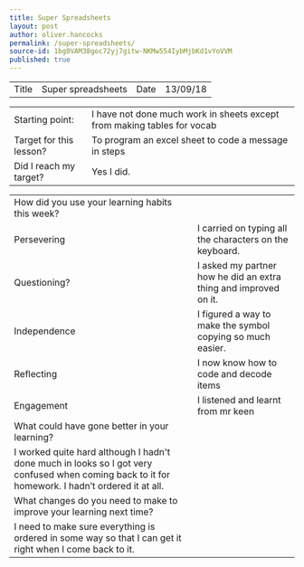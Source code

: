 ```yaml
---
title: Super Spreadsheets
layout: post
author: oliver.hancocks
permalink: /super-spreadsheets/
source-id: 1bg0VAM38goc72yj7gitw-NKMw554IybMjbKd1vYoVVM
published: true
---
```

<table>
  <tr>
    <td>Title</td>
    <td>Super spreadsheets</td>
    <td>Date</td>
    <td>13/09/18</td>
  </tr>
</table>


<table>
  <tr>
    <td>Starting point:</td>
    <td>I have not done much work in sheets except from making tables for vocab</td>
  </tr>
  <tr>
    <td>Target for this lesson?</td>
    <td>To program an excel sheet to code a message in steps</td>
  </tr>
  <tr>
    <td>Did I reach my target? </td>
    <td>Yes I did.</td>
  </tr>
</table>


<table>
  <tr>
    <td>How did you use your learning habits this week?</td>
    <td></td>
  </tr>
  <tr>
    <td>Persevering</td>
    <td>I carried on typing all the characters on the keyboard.</td>
  </tr>
  <tr>
    <td>Questioning?</td>
    <td>I asked my partner how he did an extra thing and improved on it.</td>
  </tr>
  <tr>
    <td>Independence</td>
    <td>I figured a way to make the symbol copying so much easier.</td>
  </tr>
  <tr>
    <td>Reflecting</td>
    <td>I now know how to code and decode items</td>
  </tr>
  <tr>
    <td>Engagement</td>
    <td>I listened and learnt from mr keen</td>
  </tr>
  <tr>
    <td>What could have gone better in your learning?</td>
    <td></td>
  </tr>
  <tr>
    <td>I worked quite hard although I hadn't done much in looks so I got very confused when coming back to it for homework. I hadn’t ordered it at all.</td>
    <td></td>
  </tr>
  <tr>
    <td>What changes do you need to make to improve your learning next time?</td>
    <td></td>
  </tr>
  <tr>
    <td>I need to make sure everything is ordered in some way so that I can get it right when I come back to it.</td>
    <td></td>
  </tr>
</table>


